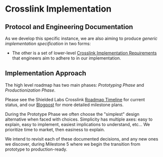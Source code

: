 # Crosslink Implementation

## Protocol and Engineering Documentation

As we develop this specific instance, we are also aiming to produce _generic implementation specification_ in two forms:

- The other is a set of lower-level [Crosslink Implementation Requirements](https://docs.google.com/document/d/1YXalTGoezGH8GS1dknO8aK6eBFRq_Pq8LvDeho1KVZ8/edit?tab=t.0#heading=h.2sfs3jgpkfgx)  that engineers aim to adhere to in our implementation.

## Implementation Approach

The high level roadmap has two main phases: _Prototyping Phase_ and _Productionization Phase_.

Please see the Shielded Labs Crosslink [Roadmap Timeline](https://shieldedlabs.net/roadmap/) for current status, and our [Blogpost](https://shieldedlabs.net/crosslink-roadmap-q1-2025/) for more detailed milestone plans.

During the Prototype Phase we often choose the "simplest" design alternative when faced with choices. Simplicity has multiple axes: easy to explain, easy to implement, easiest implications to understand, etc... We prioritize time to market, then easiness to explain.

We intend to revisit each of these documented decisions, and any new ones we discover, during Milestone 5 where we begin the transition from prototype to production-ready.

